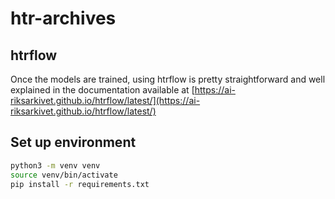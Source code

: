 # htr-archives

## htrflow

Once the models are trained, using htrflow is pretty straightforward and well explained in the documentation available at [https://ai-riksarkivet.github.io/htrflow/latest/](https://ai-riksarkivet.github.io/htrflow/latest/)

## Set up environment

```bash
python3 -m venv venv
source venv/bin/activate
pip install -r requirements.txt
```




